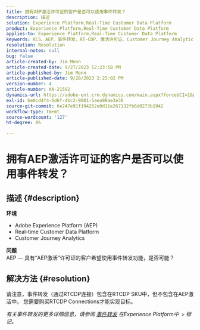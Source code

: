 ```yaml
---
title: 拥有AEP激活许可证的客户是否可以使用事件转发？
description: 描述
solution: Experience Platform,Real-Time Customer Data Platform
product: Experience Platform,Real-Time Customer Data Platform
applies-to: Experience Platform,Real-Time Customer Data Platform
keywords: KCS、AEP、事件转发、RT-CDP、激活许可证、Customer Journey Analytics、Adobe Experience Platform
resolution: Resolution
internal-notes: null
bug: false
article-created-by: Jim Menn
article-created-date: 9/27/2023 12:23:58 PM
article-published-by: Jim Menn
article-published-date: 9/28/2023 2:25:02 PM
version-number: 4
article-number: KA-21592
dynamics-url: https://adobe-ent.crm.dynamics.com/main.aspx?forceUCI=1&pagetype=entityrecord&etn=knowledgearticle&id=0fe596b8-305d-ee11-be6f-6045bd006268
exl-id: be0cd4f4-6d6f-4bc2-9081-5aea98ae3e30
source-git-commit: 6e247e91f194262e0d11e267132fb6d0273b1942
workflow-type: tm+mt
source-wordcount: '127'
ht-degree: 8%

---
```


# 拥有AEP激活许可证的客户是否可以使用事件转发？

## 描述 {#description}

<b>环境</b>
- Adobe Experience Platform (AEP)
- Real-time Customer Data Platform
- Customer Journey Analytics


<b>问题</b>
<br>AEP — 具有“AEP激活”许可证的客户希望使用事件转发功能，是否可能？<br>

## 解决方法 {#resolution}


请注意，事件转发（通过RTCDP连接）包含在RTCDP SKU中，但不包含在AEP激活中。
您需要购买RTCDP Connections才能实现目标。

*有关事件转发的更多详细信息，请参阅 [事件转发](https://experienceleague.adobe.com/docs/experience-platform/tags/event-forwarding/overview.html?lang=en) 在Experience Platform中  `>`  标记。*
